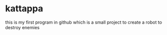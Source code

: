 # kattappa
this is my first program in github which is a small project to create a robot to destroy enemies
